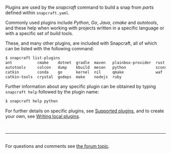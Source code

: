 Plugins are used by the *snapcraft* command to build a snap from *parts* defined within `snapcraft.yaml`.

Commonly used plugins include *Python*, *Go*, *Java*, *cmake* and *autotools*, and these help when working with projects written in a specific language or with a specific set of build tools.

These, and many other plugins, are included with Snapcraft, all of which can be listed with the following command:

```bash
$ snapcraft list-plugins
ant           cmake    dotnet  gradle  maven   plainbox-provider  rust
autotools     colcon   dump    kbuild  meson   python             scons
catkin        conda    go      kernel  nil     qmake              waf
catkin-tools  crystal  godeps  make    nodejs  ruby
```

Further information about any specific plugin can be obtained by typing `snapcraft help` followed by the plugin name:

```bash
$ snapcraft help python
```

For further details on specific plugins, see [Supported plugins](supported-plugins.md), and to create your own, see [Writing local plugins](/t/writing-local-plugins/5125).

<!-- TODO: Move the following to the 'Writing local plugins* document

When building a snap, Snapcraft advances through the following steps to incorporate a snap's plugins:

1. **pull**: retrieves the source for the part from the specified location
1. **build**: drives the build system, determined by the choice of plugin
1. **stage**: consolidates desirable files from all parts into one tree
1. **prime**: removes any unnecessary files, leaving only those required by the snap
1. **snap**: compresses the prime file tree into an installable snap file

Each step corresponds to a *snapcraft* command. When you initiate `snapcraft pull`, for instance, the source is pulled for each plugin within each part in the snap. Each part will then have a fully populated `parts/<part-name/>/src/` directory. Similarly, `snapcraft build` invokes a plugin's build process for each part in turn.

--><br><hr><br><div class='footer'>For questions and comments see <a href='https://forum.snapcraft.io/t/snapcraft-plugins/4284'>the forum topic</a>.